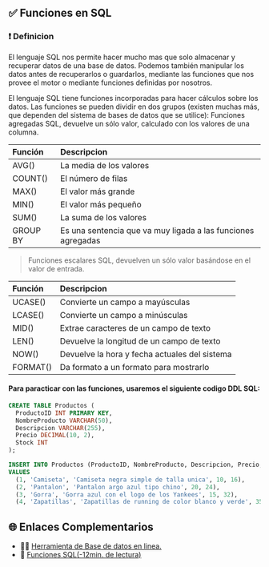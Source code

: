 ## ✅ Funciones en SQL

### ❗ Definicion

El lenguaje SQL nos permite hacer mucho mas que solo almacenar y recuperar datos de una base de datos.
Podemos también manipular los datos antes de recuperarlos o guardarlos, mediante las funciones que nos provee el motor o mediante funciones definidas por nosotros.

El lenguaje SQL tiene funciones incorporadas para hacer cálculos sobre los datos. Las funciones se pueden dividir en dos grupos (existen muchas más,
que dependen del sistema de bases de datos que se utilice): Funciones agregadas SQL, devuelve un sólo valor, calculado con los valores
de una columna.

| Función        | Descripcion  |
|:------------- |:------------- |
| AVG() | La media de los valores |
| COUNT() | El número de filas |
| MAX() | El valor más grande |
| MIN() | El valor más pequeño |
| SUM() | La suma de los valores |
| GROUP BY | Es una sentencia que va muy ligada a las funciones agregadas |

> Funciones escalares SQL, devuelven un sólo valor basándose en el valor de entrada.

| Función        | Descripcion  |
|:------------- |:------------- |
| UCASE() | Convierte un campo a mayúsculas |
| LCASE() | Convierte un campo a minúsculas |
| MID() | Extrae caracteres de un campo de texto |
| LEN() | Devuelve la longitud de un campo de texto |
| NOW() | Devuelve la hora y fecha actuales del sistema |
| FORMAT() | Da formato a un formato para mostrarlo |

#### Para paracticar con las funciones, usaremos el siguiente codigo DDL SQL:

```SQL
CREATE TABLE Productos (
  ProductoID INT PRIMARY KEY,
  NombreProducto VARCHAR(50),
  Descripcion VARCHAR(255),
  Precio DECIMAL(10, 2),
  Stock INT
);

INSERT INTO Productos (ProductoID, NombreProducto, Descripcion, Precio, Stock)
VALUES 
  (1, 'Camiseta', 'Camiseta negra simple de talla unica', 10, 16),
  (2, 'Pantalon', 'Pantalon argo azul tipo chino', 20, 24),
  (3, 'Gorra', 'Gorra azul con el logo de los Yankees', 15, 32),
  (4, 'Zapatillas', 'Zapatillas de running de color blanco y verde', 35, 13);

```


## 🌐 Enlaces Complementarios

 + 👨‍💻 [Herramienta de Base de datos en linea.](https://www.db-fiddle.com/)
 + 📄 [Funciones SQL(-12min. de lectura)](https://somospnt.com/blog/230-funciones-en-mysql)
